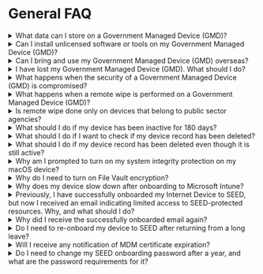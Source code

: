 # General FAQ

<details><summary>What data can I store on a Government Managed Device (GMD)?</summary>

GMDs are intended to facilitate development work for accessing GCC 2.0 and SGTS securely. Do not store production or live data on GMDs.

</details>

<details><summary>Can I install unlicensed software or tools on my Government Managed Device (GMD)?</summary>

Installing unlicensed software on your GMD is strictly prohibited. GMDs are government-managed, and this policy ensures security and compliance. Unauthorised software compromises security and violates regulations. 

If you need a particular software for your development work, please follow your organisation's processes to obtain the legitimate version. Refer to [Terms of use](https://docs.developer.tech.gov.sg/docs/security-suite-for-engineering-endpoint-devices/additional-resources/terms-of-use.pdf) for details.

</details>

<details><summary>Can I bring and use my Government Managed Device (GMD) overseas?</summary>

Users should assess the risk and seek approval from their Reporting Officer (RO) before doing so.

</details>

<details><summary>I have lost my Government Managed Device (GMD). What should I do?</summary>

1. Notify your manager and operations manager to approve data deletion on the lost device.
2. [Raise a service request](https://go.gov.sg/seed-techpass-support) to notify the SEED team about the lost device.
3. Mention any sensitive data in the request to prioritise remote wiping.
4. Attach manager approvals for necessary actions to prevent data breaches.

</details>

<details><summary>What happens when the security of a Government Managed Device (GMD) is compromised?</summary>

  When SEED detects a compromised device, it contacts the owner for disconnection. After obtaining owner and manager approvals, SEED performs a remote wipe.

> **Note**: 
> The device must be powered on and connected to the internet for remote wiping.

</details>
<details><summary>What happens when a remote wipe is performed on a Government Managed Device (GMD)?</summary>

  Remote wipe erases all data on the device, performed only for theft, loss, or security compromise. For more information, refer to the [Terms and policies](terms-and-policies).

</details>
<details><summary>Is remote wipe done only on devices that belong to public sector agencies?</summary>

  No, remote wipe applies to any lost or compromised GMD to prevent data breaches. For more information, refer to the [Terms and policies](terms-and-policies).

</details>

<details><summary>What should I do if my device has been inactive for 180 days?</summary>

If your device is no longer required to access SEED, please [offboard your device](https://docs.developer.tech.gov.sg/docs/security-suite-for-engineering-endpoint-devices/offboard-device/offboard-device-from-seed). If you still require access after being inactive for 180 days, please email enquiries_seed@tech.gov.sg for assistance.

</details>

<details><summary>What should I do if I want to check if my device record has been deleted?</summary>

Log in to [SEED Dashboard](https://dashboard.seed.tech.gov.sg/) after 23rd October to see whether your device record still exists. If your device record does not exist, or you are unable to log into SEED Dashboard, your device records have been cleaned up.

</details>

<details><summary>What should I do if my device record has been deleted even though it is still active?</summary>

Please email enquiries_seed@tech.gov.sg for assistance.

</details>

<details><summary>Why am I prompted to turn on my system integrity protection on my macOS device?</summary>

  This is a SEED policy requirement. System Integrity Protection enhances macOS security and is designed to help prevent potentially malicious software from modifying protected files and folders on your macOS. System Integrity Protection restricts the root user account and limits the actions that the root user can perform on protected parts of the macOS.


 </details>


<details><summary>Why do I need to turn on File Vault encryption?</summary>

  FileVault encryption is essential to ensure device security and compliance.

 </details>

<details><summary>Why does my device slow down after onboarding to Microsoft Intune?</summary>

 SEED uses **Microsoft Defender for Endpoint** for security. Other antivirus software may impact performance. Disable or uninstall non-**Microsoft Defender for Endpoint** antivirus software.

 </details>

<details><summary>Previously, I have successfully onboarded my Internet Device to SEED, but now I received an email indicating limited access to SEED-protected resources. Why, and what should I do? </summary>

This suggests SEED detected device configuration issues. For example, an unhealthy Microsoft Defender. For resolution:

- Offboard your device if access is no longer needed.

- [Raise a service request](https://go.gov.sg/seed-techpass-support) to restore access to SEED-protected resources. Specify that your SEED access was revoked due to device misconfiguration, allowing us to process the request accordingly.

</details>

<details><summary>Why did I receive the successfully onboarded email again?</summary>

Receiving this email again indicates that services ensuring SEED compliance may have had configuration issues, temporarily affecting SEED access.

</details>

<details><summary>Do I need to re-onboard my device to SEED after returning from a long leave?</summary>

If you belong to the TechPass AAD and your GMD has not been logged into for 90 consecutive days, the GMD becomes inactive, and its' records are softly removed from the Intune portal.

It is important to understand that when your device records are softly removed, it does not perform a device wipe or retirement. Instead, the device record is temporarily taken out of Intune.

Consequently, SEED administrators will no longer have access to details such as the device's health status, and they will not be able to manage it from the SEED Dashboard.

For more information, refer to [device clean-up policy](device-clean-up-policy).

</details>

<details><summary>Will I receive any notification of MDM certificate expiration?</summary>

No, you will not receive any notification for this.

</details>

<details>
  <summary>Do I need to change my SEED onboarding password after a year, and what are the password requirements for it?</summary>

  Yes, you are required to change your SEED onboarding password after a year. The password requirements for SEED onboarding are as follows:

- It should contain at least 12 characters.
- It should not be the same as the previous three passwords.
- The same character cannot be used consecutively.
- It cannot have three sequential characters.
- It should contain at least one number and one alphabetic character.
</details>
